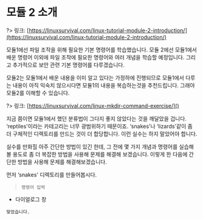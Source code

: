 # 모듈 2 소개

?> 링크: [https://linuxsurvival.com/linux-tutorial-module-2-introduction/](https://linuxsurvival.com/linux-tutorial-module-2-introduction/)

모듈1에선 파일 조작을 위해 필요한 기본 명령어를 학습했습니다. 모듈 2에선 모듈1에서 배운 명령어 이외에 파일 조작에 필요한 명령어와 여러 개념을 학습할 예정입니다. 그리고 추가적으로 보안 관련 기본 명령어를 다루겠습니다.

모듈2는 모듈1에서 배운 내용을 이미 알고 있다는 가정하에 진행되므로 모듈1에서 다루는 내용이 아직 익숙치 않으시다면 모듈1의 내용을 복습하는것을 추천드립니다. 그래야 모듈2를 이해할 수 있습니다.

?> 링크: [https://linuxsurvival.com/linux-mkdir-command-exercise/]()

지금 쯤이면 모듈1에서 했던 분류법이 그다지 좋지 않았다는 것을 깨달았을 겁니다. ‘reptiles'이라는 카테고리는 너무 광범위하기 때문이죠. ‘snakes'나 ‘lizards'같이 좀 더 구체적인 디렉토리를 만드는 것이 더 합당합니다. 이런 실수는 하지 말았어야 합니다.

실수를 만화힐 아주 간단한 방법이 있긴 한데, 그 전에 몇 가지 개념과 명령어를 실습해볼 용도로 좀 더 복잡한 방법을 사용해 문제를 해결해 보겠습니다. 이렇게 한 다음에 간단한 방법을 사용해 문제를 해결해보겠습니다.

먼저 ‘snakes' 디렉토리를 만들어봅시다.

> `명령어 입력`

- 다이얼로그 창

```다이얼로그 창
맞았습니다.
```